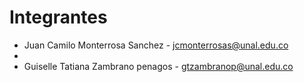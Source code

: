 # Integrantes
* Juan Camilo Monterrosa Sanchez - jcmonterrosas@unal.edu.co
* 
* Guiselle Tatiana Zambrano penagos - gtzambranop@unal.edu.co
